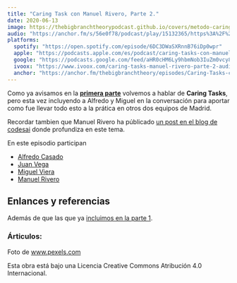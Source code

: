 ```yaml
---
title: "Caring Task con Manuel Rivero, Parte 2."
date: 2020-06-13
image: https://thebigbranchtheorypodcast.github.io/covers/metodo-caring.jpg
audio: "https://anchor.fm/s/56e0f78/podcast/play/15132365/https%3A%2F%2Fd3ctxlq1ktw2nl.cloudfront.net%2Fproduction%2F2020-5-13%2F81929919-44100-2-dd07ae98d4686.mp3"
platforms:
  spotify: "https://open.spotify.com/episode/6DC3DWaSXRnnB76iDp0wpr"
  apple: "https://podcasts.apple.com/es/podcast/caring-tasks-con-manuel-rivero-parte-2/id1511403790?i=1000478296646"
  google: "https://podcasts.google.com/feed/aHR0cHM6Ly9hbmNob3IuZm0vcy81NmUwZjc4L3BvZGNhc3QvcnNz/episode/NmY1NzBhYzYtMzljZS00OGFjLTliOWYtZjE4MTIxMWY2MTVj?ved=0CAcQ38oDahcKEwjA2qmkq4jqAhUAAAAAHQAAAAAQAQ"
  ivoox: "https://www.ivoox.com/caring-tasks-manuel-rivero-parte-2-audios-mp3_rf_52144785_1.html"
  anchor: "https://anchor.fm/thebigbranchtheory/episodes/Caring-Tasks-con-Manuel-Rivero--Parte-2-efca8d"
---
```


Como ya avisamos en la **[primera parte](/post/caring-task-deuda-tecnica-manuel-rivero/)** volvemos a hablar de **Caring Tasks**, pero esta vez incluyendo a Alfredo y Miguel en la conversación para aportar como fue llevar todo esto a la prática en otros dos equipos de Madrid.


Recordar tambien que Manuel Rivero ha públicado [un post en el blog de codesai](https://codesai.com/2020/06/caring) donde profundiza en este tema.

En este episodio participan

- [Alfredo Casado](https://twitter.com/AlfredoCasado)
- [Juan Vega](https://twitter.com/juandvegarguez)
- [Miguel Viera](https://twitter.com/mangelviera)
- [Manuel Rivero](https://twitter.com/trikitrok)

## Enlances y referencias

Además de que las que ya [incluimos en la parte 1](/post/caring-task-deuda-tecnica-manuel-rivero/#enlances-y-referencias).

### Árticulos:



Foto de www.pexels.com

Esta obra está bajo una Licencia Creative Commons Atribución 4.0 Internacional.

